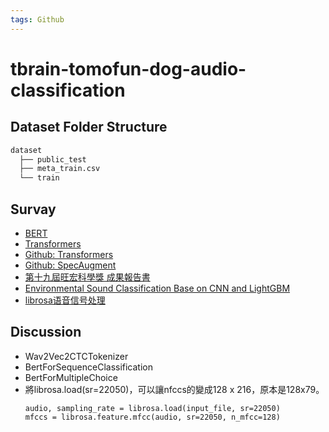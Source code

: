 ```yaml
---
tags: Github
---
```


# tbrain-tomofun-dog-audio-classification
## Dataset Folder Structure
```bash
dataset
  ├── public_test
  ├── meta_train.csv
  └── train
```

## Survay
- [BERT](https://paperswithcode.com/method/bert)
- [Transformers](https://huggingface.co/transformers/)
- [Github: Transformers](https://github.com/huggingface/transformers)
- [Github: SpecAugment](https://github.com/DemisEom/SpecAugment)
- [第十九屆旺宏科學獎 成果報告書](https://www.mxeduc.org.tw/scienceaward/history/projectDoc/19th/doc/SA19-226_final.pdf)
- [Environmental Sound Classification Base on CNN and LightGBM](https://image.hanspub.org/Html/10-1541547_32564.htm)
- [librosa语音信号处理](https://www.cnblogs.com/LXP-Never/p/11561355.html)
## Discussion
- Wav2Vec2CTCTokenizer
- BertForSequenceClassification
- BertForMultipleChoice
- 將librosa.load(sr=22050)，可以讓nfccs的變成128 x 216，原本是128x79。
	```python=
	audio, sampling_rate = librosa.load(input_file, sr=22050)
	mfccs = librosa.feature.mfcc(audio, sr=22050, n_mfcc=128)
	```